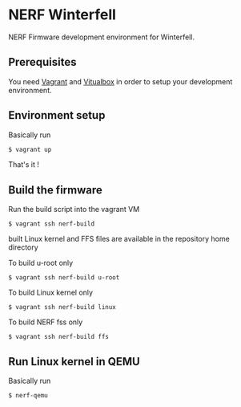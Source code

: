 # NERF Winterfell

NERF Firmware development environment for Winterfell.

## Prerequisites

You need [Vagrant](https://www.vagrantup.com/) and [Vitualbox](https://www.virtualbox.org/) in order to setup your development environment.

## Environment setup

Basically run

```bash
$ vagrant up
```

That's it !

## Build the firmware

Run the build script into the vagrant VM

```
$ vagrant ssh nerf-build
```

built Linux kernel and FFS files are available in the repository home directory

To build u-root only

```
$ vagrant ssh nerf-build u-root
```

To build Linux kernel only

```
$ vagrant ssh nerf-build linux
```

To build NERF fss only

```
$ vagrant ssh nerf-build ffs
```

## Run Linux kernel in QEMU

Basically run

```
$ nerf-qemu
```
